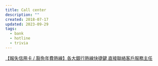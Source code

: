 ```yaml
---
title: Call center
description: ""
created: 2018-07-17
updated: 2023-09-29
tags:
  - bank
  - hotline
  - trivia
---
```


[【報失信用卡 / 豁免年費熱線】各大銀行熱線快捷鍵 直接聯絡客戶服務主任](https://www.moneyhero.com.hk/blog/zh/報失信用卡-豁免年費-熱線-各大銀行熱線快捷鍵)
